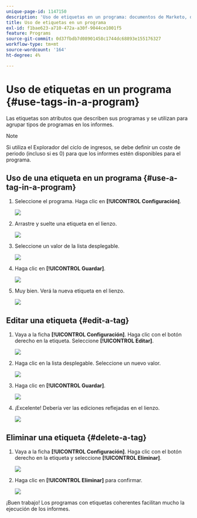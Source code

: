 ```yaml
---
unique-page-id: 1147150
description: 'Uso de etiquetas en un programa: documentos de Marketo, documentación del producto'
title: Uso de etiquetas en un programa
exl-id: f1bae623-a710-472a-a30f-9044ce1001f5
feature: Programs
source-git-commit: 0d37fbdb7d08901458c1744dc68893e155176327
workflow-type: tm+mt
source-wordcount: '164'
ht-degree: 4%

---
```


# Uso de etiquetas en un programa {#use-tags-in-a-program}

Las etiquetas son atributos que describen sus programas y se utilizan para agrupar tipos de programas en los informes.

>[!NOTE]
>
>Si utiliza el Explorador del ciclo de ingresos, se debe definir un coste de periodo (incluso si es 0) para que los informes estén disponibles para el programa.

## Uso de una etiqueta en un programa {#use-a-tag-in-a-program}

1. Seleccione el programa. Haga clic en **[!UICONTROL Configuración]**.

   ![](assets/use-tags-in-a-program-1.png)

1. Arrastre y suelte una etiqueta en el lienzo.

   ![](assets/use-tags-in-a-program-2.png)

1. Seleccione un valor de la lista desplegable.

   ![](assets/use-tags-in-a-program-3.png)

1. Haga clic en **[!UICONTROL Guardar]**.

   ![](assets/use-tags-in-a-program-4.png)

1. Muy bien. Verá la nueva etiqueta en el lienzo.

   ![](assets/use-tags-in-a-program-5.png)

## Editar una etiqueta {#edit-a-tag}

1. Vaya a la ficha **[!UICONTROL Configuración]**. Haga clic con el botón derecho en la etiqueta. Seleccione **[!UICONTROL Editar]**.

   ![](assets/use-tags-in-a-program-6.png)

1. Haga clic en la lista desplegable. Seleccione un nuevo valor.

   ![](assets/use-tags-in-a-program-7.png)

1. Haga clic en **[!UICONTROL Guardar]**.

   ![](assets/use-tags-in-a-program-8.png)

1. ¡Excelente! Debería ver las ediciones reflejadas en el lienzo.

   ![](assets/use-tags-in-a-program-9.png)

## Eliminar una etiqueta  {#delete-a-tag}

1. Vaya a la ficha **[!UICONTROL Configuración]**. Haga clic con el botón derecho en la etiqueta y seleccione **[!UICONTROL Eliminar]**.

   ![](assets/use-tags-in-a-program-10.png)

1. Haga clic en **[!UICONTROL Eliminar]** para confirmar.

   ![](assets/use-tags-in-a-program-11.png)

¡Buen trabajo! Los programas con etiquetas coherentes facilitan mucho la ejecución de los informes.

